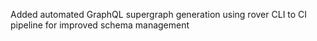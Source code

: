 Added automated GraphQL supergraph generation using rover CLI to CI pipeline for improved schema management
